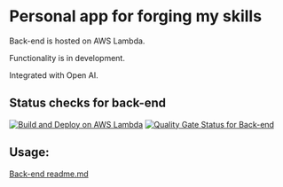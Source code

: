 # Personal app for forging my skills

Back-end is hosted on AWS Lambda.

Functionality is in development.

Integrated with Open AI.

## Status checks for back-end

[![Build and Deploy on AWS Lambda](https://github.com/ArtyProf/Arty-App/actions/workflows/backend_deployment.yml/badge.svg?branch=master)](https://github.com/ArtyProf/Arty-App/actions/workflows/backend_deployment.yml)
[![Quality Gate Status for Back-end](https://sonarcloud.io/api/project_badges/measure?project=ArtyProf_Arty-App&metric=alert_status)](https://sonarcloud.io/summary/overall?id=ArtyProf_Arty-App)

## Usage:

[Back-end readme.md](https://github.com/ArtyProf/Arty-App/blob/feature/Change_file_structure/api/README.md)
